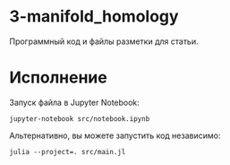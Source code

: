 # 3-manifold_homology

Программный код и файлы разметки для статьи.

# Исполнение

Запуск файла в Jupyter Notebook:

`
  jupyter-notebook src/notebook.ipynb
`


Альтернативно, вы можете запустить код независимо:

`
  julia --project=. src/main.jl
`

